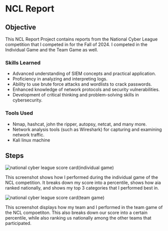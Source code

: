 # NCL Report

## Objective

This NCL Report Project contains reports from the National Cyber League competition that I competed in for the Fall of 2024. I competed in the Individual Game and the Team Game as well.

### Skills Learned

- Advanced understanding of SIEM concepts and practical application.
- Proficiency in analyzing and interpreting logs.
- Ability to use brute force attacks and wordlists to crack passwords.
- Enhanced knowledge of network protocols and security vulnerabilities.
- Development of critical thinking and problem-solving skills in cybersecurity.

### Tools Used

- Nmap, hashcat, john the ripper, autopsy, netcat, and many more.
- Network analysis tools (such as Wireshark) for capturing and examining network traffic.
- Kali linux machine
## Steps


![national cyber league score card(individual game)](https://github.com/user-attachments/assets/7a73f407-a7d6-4d43-b3dd-16da5266118b)

This screenshot shows how I performed during the individual game of the NCL competition. It breaks down my score into a percentile, shows how aia ranked nationally, and shows my top 3 categories that I performed best in. 



![national cyber league score card(team game)](https://github.com/user-attachments/assets/82d0abea-8be0-4921-8e9e-61209a76a80e)


This screenshot displays how my team and I performed in the team game of the NCL compoetiton. This also breaks down our score into a certain percentile, while also ranking us nationally among the other teams that participated. 
